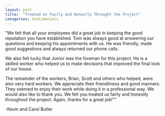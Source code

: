 ```yaml
---
layout: post
title:  "Treated Us Fairly and Honestly Throught the Project"
categories: testimonials
---
```


"We felt that all your employees did a great job in keeping the good reputation you have established. Tom was always good at answering our questions and keeping his appointments with us. He was friendly, made good suggestions and always returned our phone calls. 

We also felt lucky that Junior was the foreman for this project. He is a skilled worker who helped us to make decisions that improved the final look of our house. 

The remainder of the workers, Brian, Scott and others who helped, were also very hard workers. We appreciate their friendliness and good manners. They seemed to enjoy their work while doing it in a professional way. We would also like to thank you. We felt you treated us fairly and honestly throughout the project. Again, thanks for a great job!""

-Kevin and Carol Butler






